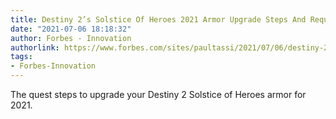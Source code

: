 ```yaml
---
title: Destiny 2’s Solstice Of Heroes 2021 Armor Upgrade Steps And Requirements
date: "2021-07-06 18:18:32"
author: Forbes - Innovation
authorlink: https://www.forbes.com/sites/paultassi/2021/07/06/destiny-2s-solstice-of-heroes-2021-armor-upgrade-steps-and-requirements/
tags:
- Forbes-Innovation
---
```

The quest steps to upgrade your Destiny 2 Solstice of Heroes armor for 2021.